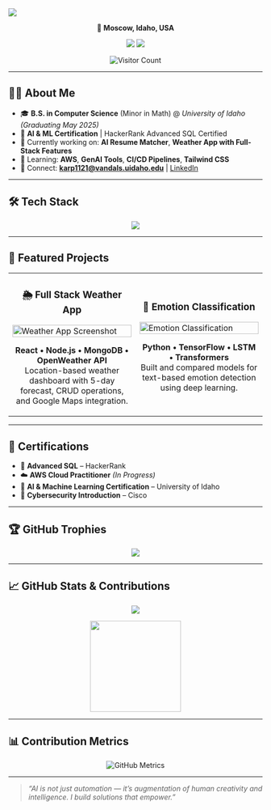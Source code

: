 <!-- Header Banner -->
<img src="https://capsule-render.vercel.app/api?type=waving&color=gradient&height=200&section=header&text=Hey%20There!%20👋%20I'm%20Jishnuvardhan%20Karpuram&fontSize=30&fontAlignY=40&desc=Welcome%20to%20my%20GitHub%20Profile!&descAlignY=55&descAlign=50" />

<!-- Social Links -->
<p align="center">
  📍 <strong>Moscow, Idaho, USA</strong>  
</p>

<p align="center">
  <a href="https://www.linkedin.com/in/jishnuvardhan-karpuram/"><img src="https://img.shields.io/badge/LinkedIn-0077B5?style=for-the-badge&logo=linkedin&logoColor=white"/></a>
  <a href="https://github.com/jishnu6999"><img src="https://img.shields.io/badge/GitHub-181717?style=for-the-badge&logo=github&logoColor=white"/></a>
</p>

<p align="center">
  <img src="https://komarev.com/ghpvc/?username=jishnu6999&label=Profile+Views&color=blue" alt="Visitor Count" />
</p>

---

## 👨‍💻 About Me

- 🎓 **B.S. in Computer Science** (Minor in Math) @ *University of Idaho* *(Graduating May 2025)*
- 📜 **AI & ML Certification** | HackerRank Advanced SQL Certified  
- 🔭 Currently working on: **AI Resume Matcher**, **Weather App with Full-Stack Features**
- 🌱 Learning: **AWS**, **GenAI Tools**, **CI/CD Pipelines**, **Tailwind CSS**
- 💬 Connect: **karp1121@vandals.uidaho.edu** | [LinkedIn](https://www.linkedin.com/in/jishnuvardhan-karpuram/)

---

## 🛠️ Tech Stack

<p align="center">
  <img src="https://skillicons.dev/icons?i=python,cpp,cs,html,css,js,react,nodejs,express,mongodb,mysql,php,git,github,unity,aws,powershell" />
</p>

---

## 🚀 Featured Projects

<table>
  <tr>
    <td width="50%">
      <h3 align="center">🌦️ Full Stack Weather App</h3>
      <a href="https://github.com/jishnu6999/weather-app">
        <img src="https://github.com/jishnu6999/weather-app/blob/main/screenshots/weather-app.png" alt="Weather App Screenshot" width="100%" />
      </a>
      <p align="center">
        <b>React • Node.js • MongoDB • OpenWeather API</b><br/>
        Location-based weather dashboard with 5-day forecast, CRUD operations, and Google Maps integration.
      </p>
    </td>
    <td width="50%">
      <h3 align="center">🧠 Emotion Classification</h3>
      <a href="https://github.com/jishnu6999/emotion-classification">
        <img src="https://github.com/jishnu6999/emotion-classification/blob/main/screenshots/model-architecture.png" alt="Emotion Classification" width="100%" />
      </a>
      <p align="center">
        <b>Python • TensorFlow • LSTM • Transformers</b><br/>
        Built and compared models for text-based emotion detection using deep learning.
      </p>
    </td>
  </tr>
</table>

---

## 🏅 Certifications

- 🐍 **Advanced SQL** – HackerRank  
- ☁️ **AWS Cloud Practitioner** *(In Progress)*  
- 🤖 **AI & Machine Learning Certification** – University of Idaho  
- 🔐 **Cybersecurity Introduction** – Cisco  

---

## 🏆 GitHub Trophies

<p align="center">
  <img src="https://github-profile-trophy.vercel.app/?username=jishnu6999&theme=radical&no-frame=true&margin-w=10&row=1" />
</p>

---

## 📈 GitHub Stats & Contributions

<p align="center">
  <img src="https://github-readme-stats.vercel.app/api?username=jishnu6999&show_icons=true&theme=react&count_private=true&include_all_commits=true&hide_border=false&custom_title=My+GitHub+Stats" />
</p>
<p align="center">
  <img src="https://streak-stats.demolab.com?user=jishnu6999&theme=tokyonight&date_format=M%20j%5B%2C%20Y%5D" height="180" />
</p>

---

## 📊 Contribution Metrics

<p align="center">
  <img src="https://raw.githubusercontent.com/jishnu6999/jishnu6999/main/github-metrics.svg" alt="GitHub Metrics" />
</p>

---

> _“AI is not just automation — it’s augmentation of human creativity and intelligence. I build solutions that empower.”_
